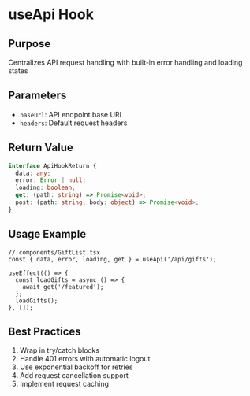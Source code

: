 # useApi Hook

## Purpose

Centralizes API request handling with built-in error handling and loading states

## Parameters

- `baseUrl`: API endpoint base URL
- `headers`: Default request headers

## Return Value

```ts
interface ApiHookReturn {
  data: any;
  error: Error | null;
  loading: boolean;
  get: (path: string) => Promise<void>;
  post: (path: string, body: object) => Promise<void>;
}
```

## Usage Example

```tsx
// components/GiftList.tsx
const { data, error, loading, get } = useApi('/api/gifts');

useEffect(() => {
  const loadGifts = async () => {
    await get('/featured');
  };
  loadGifts();
}, []);
```

## Best Practices

1. Wrap in try/catch blocks
2. Handle 401 errors with automatic logout
3. Use exponential backoff for retries
4. Add request cancellation support
5. Implement request caching
